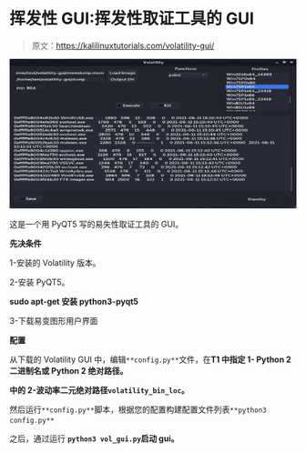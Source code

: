 # 挥发性 GUI:挥发性取证工具的 GUI

> 原文：<https://kalilinuxtutorials.com/volatility-gui/>

[![Volatility GUI : GUI For Volatility Forensics Tool](img/4273ea0e2af0f6e967bb7c39637f2a7d.png "Volatility GUI : GUI For Volatility Forensics Tool")](https://1.bp.blogspot.com/-62APIabp4Pk/YM7qCsndvzI/AAAAAAAAJo0/x8Q8dlHkHakKMmoniGSyEd_2B2HerBg7wCLcBGAsYHQ/s728/screenshot.png)

这是一个用 PyQT5 写的易失性取证工具的 GUI。

**先决条件**

1-安装的 Volatility 版本。

2-安装 PyQT5。

**sudo apt-get 安装 python3-pyqt5**

3-下载易变图形用户界面

**配置**

从下载的 Volatility GUI 中，编辑`**config.py**`文件，在**T1 中指定 1- Python 2 二进制名或 Python 2 绝对路径。**

**中的 2-波动率二元绝对路径`volatility_bin_loc`。**

然后运行`**config.py**`脚本，根据您的配置构建配置文件列表`**python3 config.py**`

之后，通过运行 **`python3 vol_gui.py`启动 gui。**